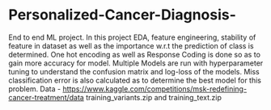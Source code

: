 # Personalized-Cancer-Diagnosis-
End to end ML project. In this project EDA, feature engineering, stability of feature in dataset as well as the importance w.r.t the prediction of class is determined. One hot encoding as well as Response Coding is done so as to gain more accuracy for model. Multiple Models are run with hyperparameter tuning to understand the confusion matrix and log-loss of the models. Miss classification error is also calculated as to determine the best model for this problem.
Data - https://www.kaggle.com/competitions/msk-redefining-cancer-treatment/data
training_variants.zip and training_text.zip
